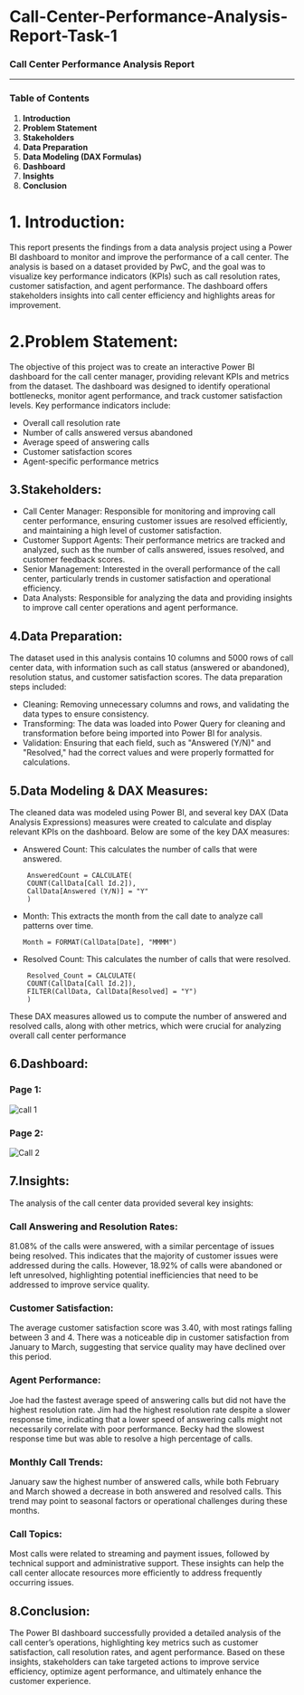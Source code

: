 # Call-Center-Performance-Analysis-Report-Task-1

### **Call Center Performance Analysis Report**
---

### **Table of Contents**

1. **Introduction**
2. **Problem Statement**
3. **Stakeholders**
4. **Data Preparation**
5. **Data Modeling (DAX Formulas)**
6. **Dashboard**
7. **Insights**
8. **Conclusion**

 
# **1. Introduction:**
This report presents the findings from a data analysis project using a Power BI dashboard to monitor and improve the performance of a call center. The analysis is based on a dataset provided by PwC, and the goal was to visualize key performance indicators (KPIs) such as call resolution rates, customer satisfaction, and agent performance. The dashboard offers stakeholders insights into call center efficiency and highlights areas for improvement.


# **2.Problem Statement:**
The objective of this project was to create an interactive Power BI dashboard for the call center manager, providing relevant KPIs and metrics from the dataset. The dashboard was designed to identify operational bottlenecks, monitor agent performance, and track customer satisfaction levels. Key performance indicators include:

- Overall call resolution rate
- Number of calls answered versus abandoned
- Average speed of answering calls
- Customer satisfaction scores
- Agent-specific performance metrics

## **3.Stakeholders:**

- Call Center Manager: Responsible for monitoring and improving call center performance, ensuring customer issues are resolved efficiently, and maintaining a high level of customer satisfaction.
- Customer Support Agents: Their performance metrics are tracked and analyzed, such as the number of calls answered, issues resolved, and customer feedback scores.
- Senior Management: Interested in the overall performance of the call center, particularly trends in customer satisfaction and operational efficiency.
- Data Analysts: Responsible for analyzing the data and providing insights to improve call center operations and agent performance.

## **4.Data Preparation:**
The dataset used in this analysis contains 10 columns and 5000 rows of call center data, with information such as call status (answered or abandoned), resolution status, and customer satisfaction scores. The data preparation steps included:

- Cleaning: Removing unnecessary columns and rows, and validating the data types to ensure consistency.
- Transforming: The data was loaded into Power Query for cleaning and transformation before being imported into Power BI for analysis.
- Validation: Ensuring that each field, such as "Answered (Y/N)" and "Resolved," had the correct values and were properly formatted for calculations.
  
## **5.Data Modeling & DAX Measures:**
The cleaned data was modeled using Power BI, and several key DAX (Data Analysis Expressions) measures were created to calculate and display relevant KPIs on the dashboard. Below are some of the key DAX measures:

- Answered Count: This calculates the number of calls that were answered.

       AnsweredCount = CALCULATE(
       COUNT(CallData[Call Id.2]),
       CallData[Answered (Y/N)] = "Y"
       )
- Month: This extracts the month from the call date to analyze call patterns over time.


      Month = FORMAT(CallData[Date], "MMMM")

- Resolved Count: This calculates the number of calls that were resolved.


       Resolved_Count = CALCULATE(
       COUNT(CallData[Call Id.2]),
       FILTER(CallData, CallData[Resolved] = "Y")
       )
These DAX measures allowed us to compute the number of answered and resolved calls, along with other metrics, which were crucial for analyzing overall call center performance

## **6.Dashboard:**

   ### Page 1: 
   ![call 1](https://github.com/user-attachments/assets/01f5f4be-4350-46d4-a87c-42d36b3ee9fb)
   
   ### Page 2: 
   ![Call 2](https://github.com/user-attachments/assets/54ef58cd-4add-4576-b303-4e50c39f8996)

## **7.Insights:**
The analysis of the call center data provided several key insights:

### Call Answering and Resolution Rates:

81.08% of the calls were answered, with a similar percentage of issues being resolved. This indicates that the majority of customer issues were addressed during the calls.
However, 18.92% of calls were abandoned or left unresolved, highlighting potential inefficiencies that need to be addressed to improve service quality.

### Customer Satisfaction:

The average customer satisfaction score was 3.40, with most ratings falling between 3 and 4. There was a noticeable dip in customer satisfaction from January to March, suggesting that service quality may have declined over this period.


### Agent Performance:

Joe had the fastest average speed of answering calls but did not have the highest resolution rate.
Jim had the highest resolution rate despite a slower response time, indicating that a lower speed of answering calls might not necessarily correlate with poor performance.
Becky had the slowest response time but was able to resolve a high percentage of calls.


### Monthly Call Trends:

January saw the highest number of answered calls, while both February and March showed a decrease in both answered and resolved calls. This trend may point to seasonal factors or operational challenges during these months.

### Call Topics:

Most calls were related to streaming and payment issues, followed by technical support and administrative support. These insights can help the call center allocate resources more efficiently to address frequently occurring issues.

## **8.Conclusion:**
The Power BI dashboard successfully provided a detailed analysis of the call center’s operations, highlighting key metrics such as customer satisfaction, call resolution rates, and agent performance. Based on these insights, stakeholders can take targeted actions to improve service efficiency, optimize agent performance, and ultimately enhance the customer experience.
